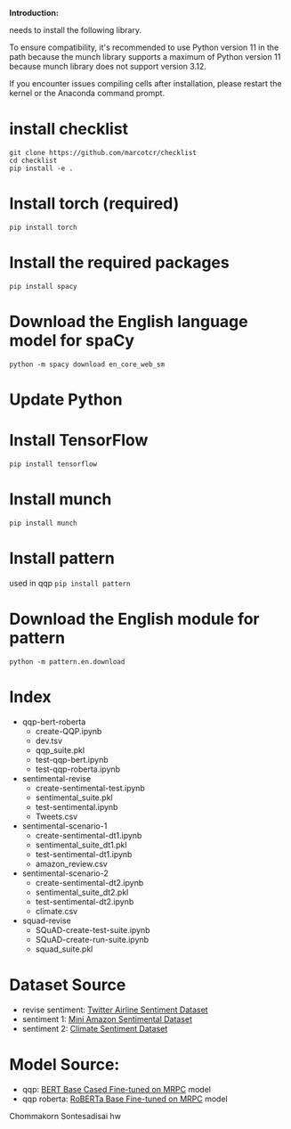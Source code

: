 **Introduction:**

needs to install the following library.

To ensure compatibility, it's recommended to use Python version 11 in the path because the munch library supports a maximum of Python version 11 because munch library does not support version 3.12.

If you encounter issues compiling cells after installation, please restart the kernel or the Anaconda command prompt.
# install checklist
```
git clone https://github.com/marcotcr/checklist
cd checklist
pip install -e .
```

# Install torch (required)
```pip install torch```

# Install the required packages
```pip install spacy```

# Download the English language model for spaCy
```python -m spacy download en_core_web_sm```



# Update Python
# Install TensorFlow 
```pip install tensorflow```

# Install munch
```pip install munch```

# Install pattern 
used in qqp
```pip install pattern```

# Download the English module for pattern

```python -m pattern.en.download```


# Index
- qqp-bert-roberta
    - create-QQP.ipynb
    - dev.tsv
    - qqp_suite.pkl
    - test-qqp-bert.ipynb
    - test-qqp-roberta.ipynb
- sentimental-revise 
    - create-sentimental-test.ipynb
    - sentimental_suite.pkl
    - test-sentimental.ipynb
    - Tweets.csv
- sentimental-scenario-1
    - create-sentimental-dt1.ipynb
    - sentimental_suite_dt1.pkl
    - test-sentimental-dt1.ipynb
    - amazon_review.csv
- sentimental-scenario-2
    - create-sentimental-dt2.ipynb
    - sentimental_suite_dt2.pkl
    - test-sentimental-dt2.ipynb
    - climate.csv
- squad-revise
    - SQuAD-create-test-suite.ipynb
    - SQuAD-create-run-suite.ipynb
    - squad_suite.pkl


# Dataset Source
- revise sentiment: [Twitter Airline Sentiment Dataset](https://www.kaggle.com/datasets/crowdflower/twitter-airline-sentiment)
- sentiment 1: [Mini Amazon Sentimental Dataset](https://huggingface.co/datasets/GerindT/mini_amazon_sentimental/tree/main)
- sentiment 2: [Climate Sentiment Dataset](https://huggingface.co/datasets/climatebert/climate_sentiment/blob/main/data/train-00000-of-00001-04b49ae22f595095.parquet)

# Model Source:
- qqp: [BERT Base Cased Fine-tuned on MRPC](https://huggingface.co/bert-base-cased-finetuned-mrpc) model
- qqp roberta: [RoBERTa Base Fine-tuned on MRPC](https://huggingface.co/JeremiahZ/roberta-base-mrpc) model


Chommakorn Sontesadisai hw
